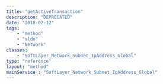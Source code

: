 ```yaml
---
title: "getActiveTransaction"
description: "DEPRECATED"
date: "2018-02-12"
tags:
    - "method"
    - "sldn"
    - "Network"
classes:
    - "SoftLayer_Network_Subnet_IpAddress_Global"
type: "reference"
layout: "method"
mainService : "SoftLayer_Network_Subnet_IpAddress_Global"
---
```

